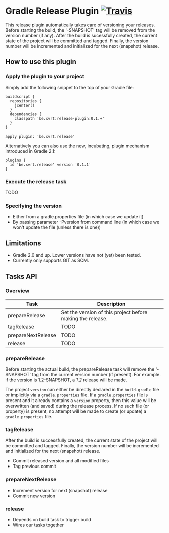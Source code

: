 # Gradle Release Plugin [![Travis](https://travis-ci.org/XavierTalpe/gradle-release-plugin.svg?branch=master)](https://travis-ci.org/XavierTalpe/gradle-release-plugin)

This release plugin automatically takes care of versioning your releases. Before starting the build, the '-SNAPSHOT' tag  will be removed from the version number (if any). After the build is sucessfully created, the current state of the project will be committed and tagged. Finally, the version number will be incremented and initialized for the next (snapshot) release.

## How to use this plugin

### Apply the plugin to your project
Simply add the following snippet to the top of your Gradle file:
``` 
buildscript {
  repositories {
    jcenter()
  }
  dependencies {
    classpath 'be.xvrt:release-plugin:0.1.+'
  }
}

apply plugin: 'be.xvrt.release'
```

Alternatively you can also use the new, incubating, plugin mechanism introduced in Gradle 2.1:
```
plugins {
  id 'be.xvrt.release' version '0.1.1'
}
```


### Execute the release task
TODO


### Specifying the version
- Either from a gradle.properties file (in which case we update it)
- By passing parameter -Pversion from command line (in which case we won't update the file (unless there is one))


## Limitations
* Gradle 2.0 and up. Lower versions have not (yet) been tested.
* Currently only supports GIT as SCM.


## Tasks API

### Overview
Task | Description
--- | ---
prepareRelease | Set the version of this project before making the release.
tagRelease | TODO
prepareNextRelease | TODO
release | TODO


### prepareRelease
Before starting the actual build, the prepareRelease task will remove the '-SNAPSHOT' tag from the current version number (if present). For example. if the version is 1.2-SNAPSHOT, a *1.2* release will be made.

The project `version` can either be directly declared in the `build.gradle` file or implicitly via a `gradle.properties` file. If a `gradle.properties` file is present and it already contains a `version` property, then this value will be overwritten (and saved) during the release process. If no such file (or property) is present, no attempt will be made to create (or update) a `gradle.properties` file.


### tagRelease
After the build is successfully created, the current state of the project will be committed and tagged. Finally, the version number will be incremented and initialized for the next (snapshot) release.

- Commit released version and all modified files
- Tag previous commit

### prepareNextRelease
- Increment version for next (snapshot) release
- Commit new version


### release
- Depends on build task to trigger build
- Wires our tasks together
